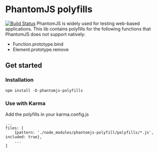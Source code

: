 PhantomJS polyfills
=====================
[![Build Status](https://travis-ci.org/viruschidai/phatomjs-polyfills.png?branch=master)](https://travis-ci.org/viruschidai/phatomjs-polyfills)
PhantomJS is widely used for testing web-based applications. This lib contains polyfills for the following functions that PhantomJS does not support natively:

* Function.prototype.bind
* Element.prototype.remove

## Get started

### Installation
`npm install -D phantomjs-polyfills`

### Use with Karma
Add the polyfills in your karma.config.js
```
...
files: [
    {pattern: './node_modules/phantomjs-polyfill/polyfills/*.js', included: true},
    ...
]
```
